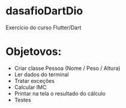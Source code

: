 # dasafioDartDio
Exercício do curso Flutter/Dart

# Objetovos:
* Criar classe Pessoa (Nome / Peso / Altura)
* Ler dados do terminal
* Tratar exceções
* Calcular IMC 
* Printar na tela o resultado do cálculo
* Testes